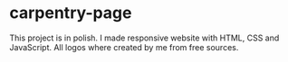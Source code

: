 # carpentry-page
This project is in polish. I made responsive website with HTML, CSS and JavaScript. 
All logos where created by me from free sources.

